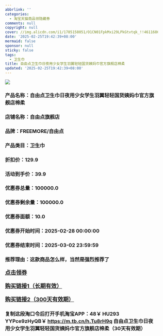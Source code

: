 ```yaml
---
abbrlink: ''
categories:
  - 淘宝天猫商品领隐藏券
comments: null
copyright: null
cover: //img.alicdn.com/i1/1785158051/O1CN01FpkMxi29LPkGtvtqk_!!4611686018427386275-0-item_pic.jpg
date: '2025-02-25T19:42:39+08:00'
mermaid: false
sponsor: null
sticky: false
tags:
  - 卫生巾
title: 自由点卫生巾日夜用少女学生羽翼轻轻国货姨妈巾官方旗舰店棉柔
updated: '2025-02-25T19:42:39+08:00'
--- 
```


![](//img.alicdn.com/i1/1785158051/O1CN01FpkMxi29LPkGtvtqk_!!4611686018427386275-0-item_pic.jpg)

### 产品名称：自由点卫生巾日夜用少女学生羽翼轻轻国货姨妈巾官方旗舰店棉柔
### 店铺名称：自由点旗舰店
### 品牌：FREEMORE/自由点
### 产品类目：卫生巾
### 折扣价：129.9
### 活动到手价：39.9
### 优惠券总量：100000.0
### 优惠券剩余量：100000.0
### 优惠券面额：10.0
### 优惠券开始时间：2025-02-28 00:00:00	
### 优惠券结束时间：2025-03-02 23:59:59	
### 推荐理由：这款商品怎么样，当然是强烈推荐了

<p style="font-size: 18px; font-weight: bold;">
  <a href="https://uland.taobao.com/coupon/edetail?e=%2FZ6JWN5jUQWlhHvvyUNXZfh8CuWt5YH5OVuOuRD5gLJMmdsrkidbOWBzzpT26idJxyFhWZcN896Z5NfboYJOPXnUspuz8jUXkVfRgrnUv9gW%2FjXSUi56djAhOF3lN2IqRSHvQe2jOLZ9pbNCYX0I%2BPP%2BWUTgK%2F%2B0I%2BtaUgbudUxA%2B536asYsLWVfKa%2BhVnNDS3JDeOrLN6a3sDduuWDgBpjB6TX2HR3QQ5WKStDdyeTLAJho1Tgm24y1rRo98IyIzxHHRjXbSzC3GXpSbfs48s729%2BHUAE3IfSamrX1dupouIJS0JFN7IElvOd8vscK1swDhlpaMEawCGruttYDvNg%3D%3D&traceId=0b0d7bc517407225632653497d12f7&union_lens=lensId%3AOPT%401740722565%40212b63f8_0de9_1954b267305_6016%4001%40eyJmbG9vcklkIjo3MzM1NH0ie" target="_blank">点击领券</a>
</p>
<p style="font-size: 18px; font-weight: bold;">
  <a href="https://s.click.taobao.com/t?e=m%3D2%26s%3D2KaV7eKtIUJw4vFB6t2Z2ueEDrYVVa64K7Vc7tFgwiHjf2vlNIV67k2Uw6Vjz9mVoAgJVlbS%2FO%2F3ID%2FV1RqsF4wnCJeELi4I%2FIEn%2BS1IjHAB0ghlTd7WlZVm%2FOAUUFw71qrpxiwMoCNxc1AtbZGVS9LMHoDL6olCR%2Fc2d6xKjXwLZMqoQW%2BfuKGzo1lVxIioPpGBlG31tBMxVzJjKkI8aP2Ed74%2BA0w3Wx%2FNGXPi0y4untPa7RSccR%2ByXc7NInxcjCYtYGASbzRUrFwjXfRKMROfYmExpA2104bt%2FCh0HCZ0%2BUW1830SA%2FW%2BL3w2ImOr%2BCYs4zVhARw%3D" target="_blank">购买链接1（长期有效）</a>
</p>
<p style="font-size: 18px; font-weight: bold;">
  <a href="https://s.click.taobao.com/e0bLRYs" target="_blank">购买链接2（300天有效期）</a>
</p>

### 复制这段淘口令后打开手机淘宝APP：48￥ HU293 YYPce9zHyQB￥ https://m.tb.cn/h.Tu8rH9q  自由点卫生巾日夜用少女学生羽翼轻轻国货姨妈巾官方旗舰店棉柔（30天有效期）

